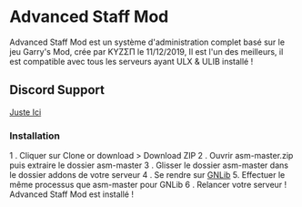 # Advanced Staff Mod
Advanced Staff Mod est un système d'administration complet basé sur le jeu Garry's Mod, crée par KYZΣП le 11/12/2019, 
Il est l'un des meilleurs, il est compatible avec tous les serveurs ayant ULX & ULIB installé !

## Discord Support
[Juste Ici](https://discord.gg/mRm4fuS)

### Installation

1 . Cliquer sur Clone or download > Download ZIP
2 . Ouvrir asm-master.zip puis extraire le dossier asm-master
3 . Glisser le dossier asm-master dans le dossier addons de votre serveur
4 . Se rendre sur [GNLib](https://github.com/Nogitsu/GNLib/)
5. Effectuer le même processus que asm-master pour GNLib
6 . Relancer votre serveur 
! Advanced Staff Mod est installé !
